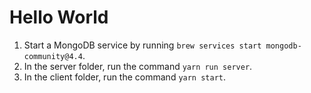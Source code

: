 # Hello World

1. Start a MongoDB service by running `brew services start mongodb-community@4.4`.
2. In the server folder, run the command `yarn run server`.
3. In the client folder, run the command `yarn start`.
